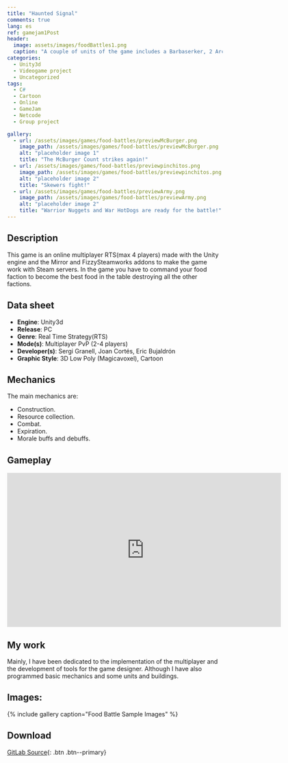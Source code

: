 ```yaml
---
title: "Haunted Signal"
comments: true
lang: es
ref: gamejam1Post
header:
  image: assets/images/foodBattles1.png
  caption: "A couple of units of the game includes a Barbaserker, 2 Archer and Chips and a few Nugget Warriors"
categories:
  - Unity3d
  - Videogame project
  - Uncategorized
tags:
  - C#
  - Cartoon
  - Online
  - GameJam
  - Netcode
  - Group project

gallery:
  - url: /assets/images/games/food-battles/previewMcBurger.png
    image_path: /assets/images/games/food-battles/previewMcBurger.png
    alt: "placeholder image 1"
    title: "The McBurger Count strikes again!"
  - url: /assets/images/games/food-battles/previewpinchitos.png
    image_path: /assets/images/games/food-battles/previewpinchitos.png
    alt: "placeholder image 2"
    title: "Skewers fight!"
  - url: /assets/images/games/food-battles/previewArmy.png
    image_path: /assets/images/games/food-battles/previewArmy.png
    alt: "placeholder image 2"
    title: "Warrior Nuggets and War HotDogs are ready for the battle!"
---
```

## Description
This game is an online multiplayer RTS(max 4 players)  made with the Unity engine and the Mirror and FizzySteamworks addons to make the game work with Steam servers.
In the game you have to command your food faction to become the best food in the table destroying all the other factions.


 
 
## Data sheet
* **Engine**: Unity3d
* **Release**: PC
* **Genre**: Real Time Strategy(RTS)
* **Mode(s)**: Multiplayer PvP (2-4 players)
* **Developer(s)**: Sergi Granell, Joan Cortés, Eric Bujaldrón 
* **Graphic Style**: 3D Low Poly (Magicavoxel), Cartoon

## Mechanics
The main mechanics are:
* Construction.
* Resource collection.
* Combat.
* Expiration.
* Morale buffs and debuffs.

## Gameplay 
<iframe width="640" height="360" src="https://drive.google.com/file/d/1pIRTbpWstjJ8MoKduW5ypt_UIMwg-sko/preview?usp=sharing" frameborder="0" allowfullscreen></iframe>

## My work
Mainly, I have been dedicated to the implementation of the multiplayer and the development of tools for the game designer. Although I have also programmed basic mechanics and some units and buildings.
## Images:
{% include gallery caption="Food Battle Sample Images" %}

## Download
[GitLab Source](https://gitlab.com/EvilHack/RTSeadosProject){: .btn .btn--primary} 
  
